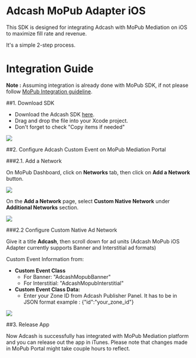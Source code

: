 # Adcash MoPub Adapter iOS

This SDK is designed for integrating Adcash with MoPub Mediation on iOS to maximize fill rate and revenue.

It's a simple 2-step process.

# Integration Guide

**Note :** Assuming integration is already done with MoPub SDK, if not please follow [MoPub Integration guideline](https://dev.twitter.com/mopub/ios/getting-started).

##1. Download SDK

+ Download the Adcash SDK [here](https://github.com/adcash/Adcash-MoPub-Adapter-iOS).
+ Drag and drop the file into your Xcode project.
+ Don't forget to check "Copy items if needed"

![](http://developer.adca.sh/wp-content/uploads/2016/08/ScreenShot1.png)

##2. Configure Adcash Custom Event on MoPub Mediation Portal

###2.1. Add a Network

On MoPub Dashboard, click on **Networks** tab, then click on **Add a Network** button.

![](http://i0.wp.com/developer.adca.sh/wp-content/uploads/2016/09/ScreenShot2.png)

On the **Add a Network** page, select **Custom Native Network** under **Additional Networks** section.

![](http://i1.wp.com/developer.adca.sh/wp-content/uploads/2016/09/ScreenShot3.png)

###2.2 Configure Custom Native Ad Network

Give it a title **Adcash**, then scroll down for ad units (Adcash MoPub iOS Adapter currently supports Banner and Interstitial ad formats)

Custom Event Information from:
* **Custom Event Class**
  - For Banner: "AdcashMopubBanner"
  - For Interstitial: "AdcashMopubInterstitial"
* **Custom Event Class Data:**
  - Enter your Zone ID from Adcash Publisher Panel. It has to be in JSON format
example : {"id":"your_zone_id"}


![](http://developer.adca.sh/wp-content/uploads/2016/09/ScreenShot4.png)

##3. Release App

Now Adcash is successfully has integrated with MoPub Mediation platform and you can release out the app in iTunes. Please note that changes made in MoPub Portal might take couple hours to reflect.